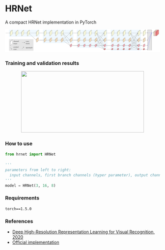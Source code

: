 # HRNet
A compact HRNet implementation in PyTorch


<div align=center>

![](images/hrnet.jpg)

</div>

### Training and validation results

<div align=center>

<img src="https://github.com/shuuchen/HRNet/blob/master/images/loss.png" width="400" height="200" />

</div>

### How to use
```python
from hrnet import HRNet

'''
parameters from left to right:
  input channels, first branch channels (hyper parameter), output channels
'''
model = HRNet(3, 16, 8)
```

### Requirements
```
torch==1.5.0
```

### References
- [Deep High-Resolution Representation Learning for Visual Recognition, 2020](https://arxiv.org/abs/1908.07919)
- [Official implementation](https://github.com/HRNet/HRNet-Facial-Landmark-Detection/blob/master/lib/models/hrnet.py)
